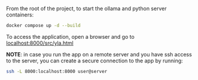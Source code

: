 From the root of the project, to start the ollama and python server containers:

```bash
docker compose up -d --build
```

To access the application, open a browser and go to [localhost:8000/src/yla.html](localhost:8000/src/yla.html)

**NOTE**: in case you run the app on a remote server and you have ssh access to the server, you can create a secure connection to the app by running:

```bash
ssh -L 8000:localhost:8000 user@server
```
